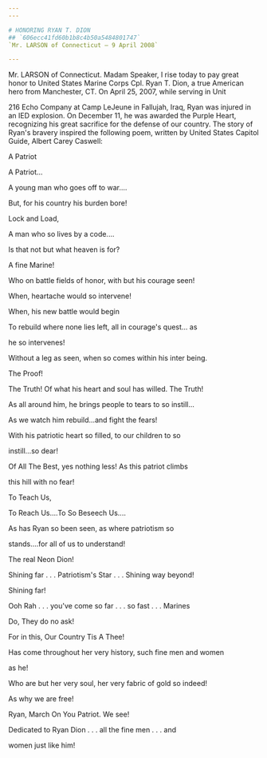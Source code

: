 ```yaml
---
---

# HONORING RYAN T. DION
## `606ecc41fd60b1b8c4b50a5484801747`
`Mr. LARSON of Connecticut — 9 April 2008`

---
```



Mr. LARSON of Connecticut. Madam Speaker, I rise today to pay great 
honor to United States Marine Corps Cpl. Ryan T. Dion, a true American 
hero from Manchester, CT. On April 25, 2007, while serving in Unit


216 Echo Company at Camp LeJeune in Fallujah, Iraq, Ryan was injured in 
an IED explosion. On December 11, he was awarded the Purple Heart, 
recognizing his great sacrifice for the defense of our country. The 
story of Ryan's bravery inspired the following poem, written by United 
States Capitol Guide, Albert Carey Caswell:
















 A Patriot



 A Patriot...


 A young man who goes off to war....


 But, for his country his burden bore!


 Lock and Load,


 A man who so lives by a code....


 Is that not but what heaven is for?


 A fine Marine!


 Who on battle fields of honor, with but his courage seen!


 When, heartache would so intervene!


 When, his new battle would begin


 To rebuild where none lies left, all in courage's quest... as 





 he so intervenes!


 Without a leg as seen, when so comes within his inter being.


 The Proof!


 The Truth! Of what his heart and soul has willed. The Truth!


 As all around him, he brings people to tears to so instill...


 As we watch him rebuild...and fight the fears!


 With his patriotic heart so filled, to our children to so 





 instill...so dear!


 Of All The Best, yes nothing less! As this patriot climbs 





 this hill with no fear!


 To Teach Us,


 To Reach Us....To So Beseech Us....


 As has Ryan so been seen, as where patriotism so 





 stands....for all of us to understand!


 The real Neon Dion!


 Shining far . . . Patriotism's Star . . . Shining way beyond! 





 Shining far!


 Ooh Rah . . . you've come so far . . . so fast . . . Marines 





 Do, They do no ask!


 For in this, Our Country Tis A Thee!


 Has come throughout her very history, such fine men and women 





 as he!


 Who are but her very soul, her very fabric of gold so indeed! 





 As why we are free!


 Ryan, March On You Patriot. We see!



 Dedicated to Ryan Dion . . . all the fine men . . . and 


 women just like him!
